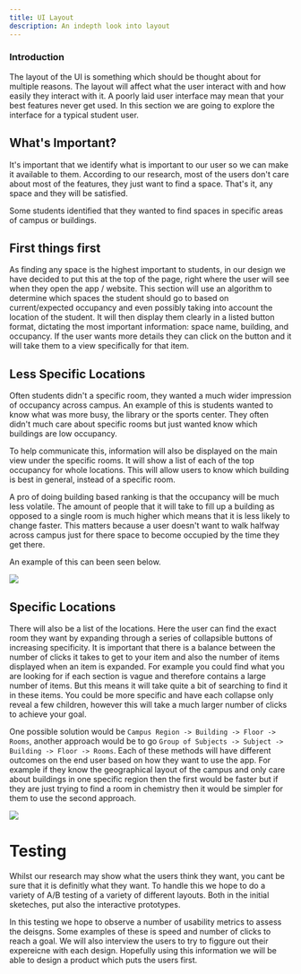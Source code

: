 ```yaml
---
title: UI Layout
description: An indepth look into layout
---
```

### Introduction

The layout of the UI is something which should be thought about for multiple reasons. The layout will affect what the user interact with and how easily they interact with it. A poorly laid user interface may mean that your best features never get used. In this section we are going to explore the interface for a typical student user.

## What's Important?

It's important that we identify what is important to our user so we can make it available to them. According to our research, most of the users don't care about most of the features, they just want to find a space. That's it, any space and they will be satisfied. 

Some students identified that they wanted to find spaces in specific areas of campus or buildings.

## First things first

As finding any space is the highest important to students, in our design we have decided to put this at the top of the page, right where the user will see when they open the app / website. This section will use an algorithm to determine which spaces the student should go to based on current/expected occupancy and even possibly taking into account the location of the student. It will then display them clearly in a listed button format, dictating the most important information: space name, building, and occupancy. If the user wants more details they can click on the button and it will take them to a view specifically for that item.

## Less Specific Locations

Often students didn't a specific room, they wanted a much wider impression of occupancy across campus. An example of this is students wanted to know what was more busy, the library or the sports center. They often didn't much care about specific rooms but just wanted know which buildings are low occupancy. 

To help communicate this, information will also be displayed on the main view under the specific rooms. It will show a list of each of the top occupancy for whole locations. This will allow users to know which building is best in general, instead of a specific room. 

A pro of doing building based ranking is that the occupancy will be much less volatile. The amount of people that it will take to fill up a building as opposed to a single room is much higher which means that it is less likely to change faster. This matters because a user doesn't want to walk halfway across campus just for there space to become occupied by the time they get there.

An example of this can been seen below.

![](/images/uploads/home.PNG)

## Specific Locations

There will also be a list of the locations. Here the user can find the exact room they want by expanding through a series of collapsible buttons of increasing specificity. It is important that there is a balance between the number of clicks it takes to get to your item and also the number of items displayed when an item is expanded. For example you could find what you are looking for if each section is vague and therefore contains a large number of items. But this means it will take quite a bit of searching to find it in these items. You could be more specific and have each collapse only reveal a few children, however this will take a much larger number of clicks to achieve your goal. 

One possible solution would be `Campus Region -> Building -> Floor -> Rooms`, another approach would be to go `Group of Subjects -> Subject -> Building -> Floor -> Rooms`. Each of these methods will have different outcomes on the end user based on how they want to use the app. For example if they know the geographical layout of the campus and only care about buildings in one specific region then the first would be faster but if they are just trying to find a room in chemistry then it would be simpler for them to use the second approach. 

![](/images/uploads/locations.PNG)

# Testing

Whilst our research may show what the users think they want, you cant be sure that it is definitly what they want. To handle this we hope to do a variety of A/B testing of a variety of different layouts. Both in the initial sketeches, put also the interactive prototypes.

In this testing we hope to observe a number of usability metrics to assess the deisgns. Some examples of these is speed and number of clicks to reach a goal. We will also interview the users to try to figgure out their expereicne with each design. Hopefully using this information we will be able to design a product which puts the users first.
